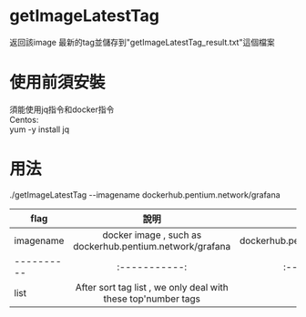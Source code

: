 # getImageLatestTag

返回該image 最新的tag並儲存到"getImageLatestTag_result.txt"這個檔案

# 使用前須安裝
須能使用jq指令和docker指令 <br>
Centos:<br>
  yum -y install jq

# 用法
./getImageLatestTag --imagename dockerhub.pentium.network/grafana

| flag      | 說明    | 預設值     |
| ---------- | :-----------:  | :-----------: |
|  imagename    | docker image , such as dockerhub.pentium.network/grafana     | dockerhub.pentium.network/grafana    |
| ---------- | :-----------:  | :-----------: |
|  list    |  After sort tag list , we only deal with these top'number tags    | 5    |
